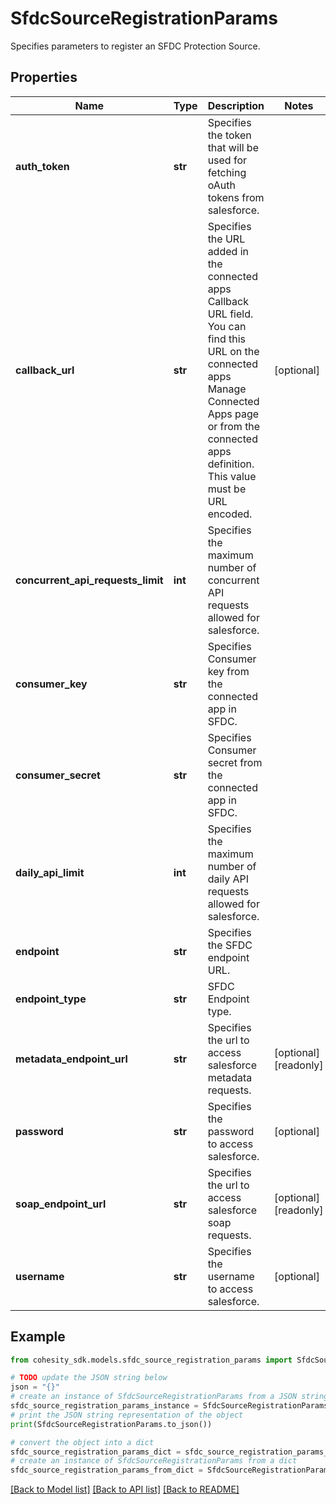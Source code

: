# SfdcSourceRegistrationParams

Specifies parameters to register an SFDC Protection Source.

## Properties

Name | Type | Description | Notes
------------ | ------------- | ------------- | -------------
**auth_token** | **str** | Specifies the token that will be used for fetching oAuth tokens from salesforce. | 
**callback_url** | **str** | Specifies the URL added in the connected apps Callback URL field. You can find this URL on the connected apps Manage Connected Apps page or from the connected apps definition. This value must be URL encoded. | [optional] 
**concurrent_api_requests_limit** | **int** | Specifies the maximum number of concurrent API requests allowed for salesforce. | 
**consumer_key** | **str** | Specifies Consumer key from the connected app in SFDC. | 
**consumer_secret** | **str** | Specifies Consumer secret from the connected app in SFDC. | 
**daily_api_limit** | **int** | Specifies the maximum number of daily API requests allowed for salesforce. | 
**endpoint** | **str** | Specifies the SFDC endpoint URL. | 
**endpoint_type** | **str** | SFDC Endpoint type. | 
**metadata_endpoint_url** | **str** | Specifies the url to access salesforce metadata requests. | [optional] [readonly] 
**password** | **str** | Specifies the password to access salesforce. | [optional] 
**soap_endpoint_url** | **str** | Specifies the url to access salesforce soap requests. | [optional] [readonly] 
**username** | **str** | Specifies the username to access salesforce. | [optional] 

## Example

```python
from cohesity_sdk.models.sfdc_source_registration_params import SfdcSourceRegistrationParams

# TODO update the JSON string below
json = "{}"
# create an instance of SfdcSourceRegistrationParams from a JSON string
sfdc_source_registration_params_instance = SfdcSourceRegistrationParams.from_json(json)
# print the JSON string representation of the object
print(SfdcSourceRegistrationParams.to_json())

# convert the object into a dict
sfdc_source_registration_params_dict = sfdc_source_registration_params_instance.to_dict()
# create an instance of SfdcSourceRegistrationParams from a dict
sfdc_source_registration_params_from_dict = SfdcSourceRegistrationParams.from_dict(sfdc_source_registration_params_dict)
```
[[Back to Model list]](../README.md#documentation-for-models) [[Back to API list]](../README.md#documentation-for-api-endpoints) [[Back to README]](../README.md)


